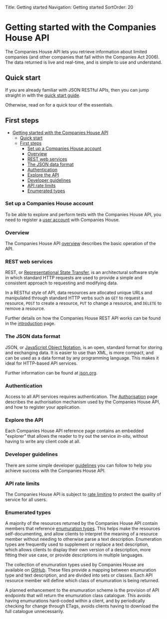 Title: Getting started
Navigation: Getting started
SortOrder: 20

Getting started with the Companies House API
============================================

The Companies House API lets you retrieve information about limited
companies (and other companies that fall within the Companies Act 2006).
The data returned is live and real-time, and is simple to use and
understand.

Quick start
-----------

If you are already familiar with JSON RESTful APIs, then you can jump
straight in with the [quick start
guide](/guides/quickStart).

Otherwise, read on for a quick tour of the essentials.

First steps
-----------

- [Getting started with the Companies House API](#getting-started-with-the-companies-house-api)
  - [Quick start](#quick-start)
  - [First steps](#first-steps)
    - [Set up a Companies House account](#set-up-a-companies-house-account)
    - [Overview](#overview)
    - [REST web services](#rest-web-services)
    - [The JSON data format](#the-json-data-format)
    - [Authentication](#authentication)
    - [Explore the API](#explore-the-api)
    - [Developer guidelines](#developer-guidelines)
    - [API rate limits](#api-rate-limits)
    - [Enumerated types](#enumerated-types)

### Set up a Companies House account

To be able to explore and perform tests with the Companies House API,
you need to register a [user account](/developer/signin) with Companies
House.

### Overview

The Companies House API
[overview](/guides/companiesHouseAPI)
describes the basic operation of the API.

### REST web services

REST, or [Representational State
Transfer](http://en.wikipedia.org/wiki/Representational_state_transfer),
is an architectural software style in which standard HTTP requests are
used to provide a simple and consistent approach to requesting and
modifying data.

In a RESTful style of API, data resources are allocated unique URLs and
manipulated through standard HTTP verbs such as `GET` to request a
resource, `POST` to create a resource, `PUT` to change a resource, and
`DELETE` to remove a resource.

Further details on how the Companies House REST API works can be found
in the
[introduction](/guides/introduction)
page.

### The JSON data format

JSON, or [JavaScript Object
Notation](https://en.wikipedia.org/wiki/JSON), is an open, standard
format for storing and exchanging data. It is easier to use than XML, is
more compact, and can be used as a data format by any programming
language. This makes it ideal for HTTP-based API services.

Further information can be found at [json.org](http://www.json.org).

### Authentication

Access to all API services requires authentication. The
[Authorisation](/guides/authorisation)
page describes the authorisation mechanism used by the Companies House
API, and how to register your application.

### Explore the API

Each Companies House API reference page contains an embedded "explorer"
that allows the reader to try out the service *in-situ*, without having
to write any client code at all.

### Developer guidelines

There are some simple developer
[guidelines](/guides/developerGuidelines)
you can follow to help you achieve success with the Companies House API.

### API rate limits

The Companies House API is subject to [rate
limiting](/guides/rateLimiting) to protect
the quality of service for all users.

### Enumerated types

A majority of the resources returned by the Companies House API contain
members that reference [enumuration
types](https://en.wikipedia.org/wiki/Enumerated_type). This helps make
the resources self-documenting, and allow clients to interpret the
meaning of a resource member without needing to otherwise parse a text
description. Enumeration types are frequently used to supplement or
replace a text description, which allows clients to display their own
version of a description, more fitting their use case, or provide
descriptions in multiple languages.

The collection of enumuration types used by Companies House are
available on
[GitHub](https://github.com/companieshouse/api-enumerations). These
files provide a mapping between enumuration type and text description,
and are divided into sets or classes. Each API resource member will
define which class of enumuration is being returned.

A planned enhancement to the enumuration scheme is the provision of API
endpoints that will return the enumuration class catalogue. This avoids
having enumurations hard-coded within a client, and by periodically
checking for change through ETags, avoids clients having to download the
full catalogue unnecessarily.

